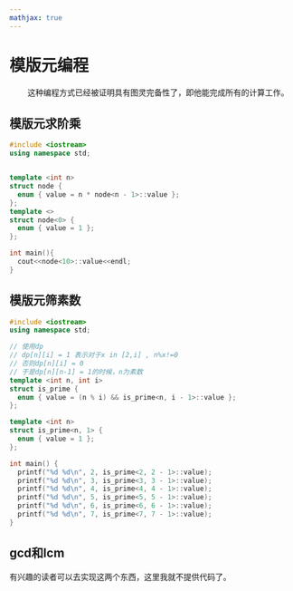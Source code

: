 ```yaml
---
mathjax: true
---
```


# 模版元编程
&emsp;&emsp; 这种编程方式已经被证明具有图灵完备性了，即他能完成所有的计算工作。

## 模版元求阶乘
```cpp
#include <iostream>
using namespace std;


template <int n>
struct node {
  enum { value = n * node<n - 1>::value };
};
template <>
struct node<0> {
  enum { value = 1 };
};

int main(){
  cout<<node<10>::value<<endl;
}
```
<!---more-->

## 模版元筛素数
```cpp
#include <iostream>
using namespace std;

// 使用dp
// dp[n][i] = 1 表示对于x in [2,i] , n%x!=0
// 否则dp[n][i] = 0
// 于是dp[n][n-1] = 1的时候，n为素数
template <int n, int i>
struct is_prime {
  enum { value = (n % i) && is_prime<n, i - 1>::value };
};

template <int n>
struct is_prime<n, 1> {
  enum { value = 1 };
};

int main() {
  printf("%d %d\n", 2, is_prime<2, 2 - 1>::value);
  printf("%d %d\n", 3, is_prime<3, 3 - 1>::value);
  printf("%d %d\n", 4, is_prime<4, 4 - 1>::value);
  printf("%d %d\n", 5, is_prime<5, 5 - 1>::value);
  printf("%d %d\n", 6, is_prime<6, 6 - 1>::value);
  printf("%d %d\n", 7, is_prime<7, 7 - 1>::value);
}
```


## gcd和lcm
 有兴趣的读者可以去实现这两个东西，这里我就不提供代码了。
